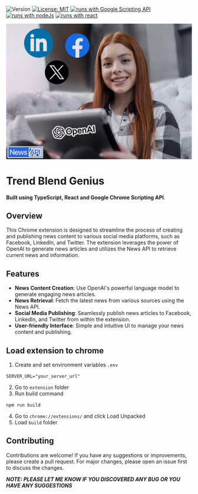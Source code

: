 ![Version](https://img.shields.io/badge/Version-1.0-blue.svg?cacheSeconds=2592000)
[![License: MIT](https://img.shields.io/badge/License-MIT-yellow.svg)](https://opensource.org/licenses/MIT)
[![runs with Google Scripting API](https://img.shields.io/badge/Runs%20with%20Chrome_Scripting_API-000.svg?style=flat-square&logo=Google&labelColor=DF3A2A&logoColor=E8AF01)](https://developer.chrome.com/docs/extensions/reference/api/scripting)
[![runs with nodeJs](https://img.shields.io/badge/Runs%20with%20TypeScript-000.svg?style=flat-square&logo=typescript&labelColor=f3f3f3&logoColor=#3C823B)](https://nodejs.org/ru)
[![runs with react](https://img.shields.io/badge/Runs%20with%20React-000.svg?style=flat-square&logo=React&labelColor=f3f3f3&logoColor=61DAFB)](https://uk.legacy.reactjs.org/)

![InstagramMediaGraber](./media/4882388.jpg)

# Trend Blend Genius

**Built using TypeScript, React and Google Chrome Scripting API**.

## Overview

This Chrome extension is designed to streamline the process of creating and publishing news content to various social media platforms, such as Facebook, LinkedIn, and Twitter. The extension leverages the power of OpenAI to generate news articles and utilizes the News API to retrieve current news and information.

## Features

- **News Content Creation**: Use OpenAI's powerful language model to generate engaging news articles.
- **News Retrieval**: Fetch the latest news from various sources using the News API.
- **Social Media Publishing**: Seamlessly publish news articles to Facebook, LinkedIn, and Twitter from within the extension.
- **User-friendly Interface**: Simple and intuitive UI to manage your news content and publishing.

<!-- ![InstagramMediaGraber](./media//extension-720.gif) -->

## Load extension to chrome

1. Create and set environment variables `.env`

```
SERVER_URL="your_server_url"

```

2. Go to `extension` folder
3. Run build command

```
npm run build

```

4. Go to `chrome://extensions/` and click Load Unpacked
5. Load `build` folder

## Contributing

Contributions are welcome! If you have any suggestions or improvements, please create a pull request. For major changes, please open an issue first to discuss the changes.

**_NOTE: PLEASE LET ME KNOW IF YOU DISCOVERED ANY BUG OR YOU HAVE ANY SUGGESTIONS_**
